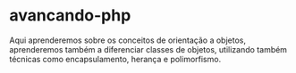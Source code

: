 # avancando-php
Aqui aprenderemos sobre os conceitos de orientação a objetos, aprenderemos também a diferenciar classes de objetos, utilizando também técnicas como encapsulamento, herança e polimorfismo.
